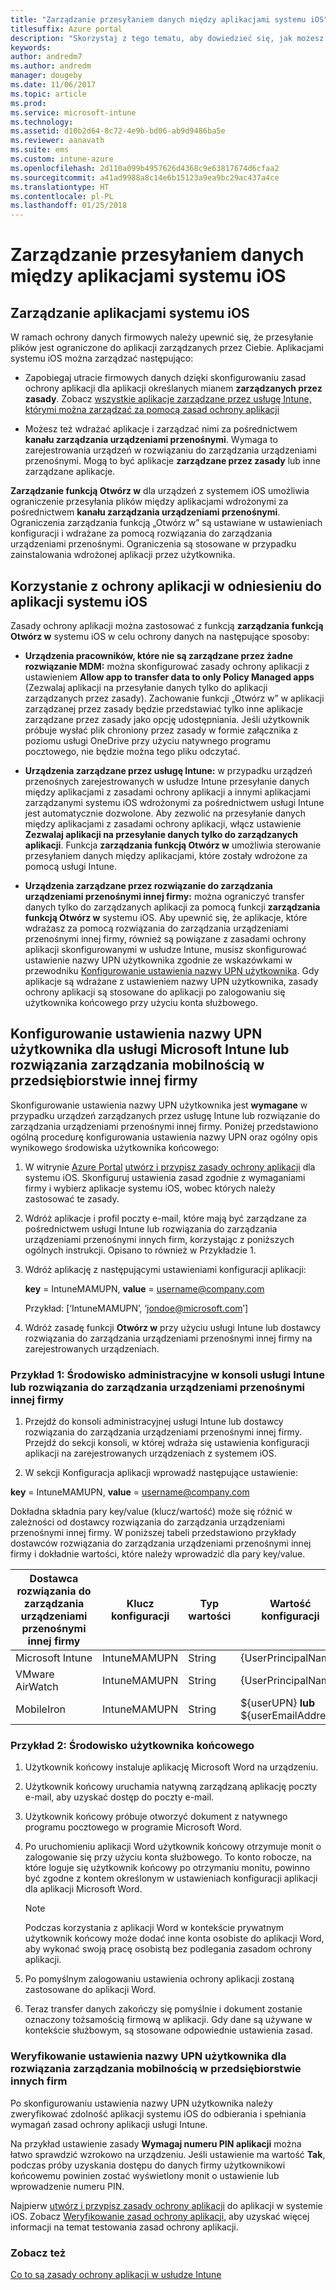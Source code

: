 ```yaml
---
title: "Zarządzanie przesyłaniem danych między aplikacjami systemu iOS"
titlesuffix: Azure portal
description: "Skorzystaj z tego tematu, aby dowiedzieć się, jak możesz użyć funkcji systemu iOS „Otwórz w” oraz zasad zarządzania aplikacjami mobilnymi do zarządzania transferami danych między aplikacjami."
keywords: 
author: andredm7
ms.author: andredm
manager: dougeby
ms.date: 11/06/2017
ms.topic: article
ms.prod: 
ms.service: microsoft-intune
ms.technology: 
ms.assetid: d10b2d64-8c72-4e9b-bd06-ab9d9486ba5e
ms.reviewer: aanavath
ms.suite: ems
ms.custom: intune-azure
ms.openlocfilehash: 2d110a099b4957626d4368c9e63817674d6cfaa2
ms.sourcegitcommit: a41ad9988a8c14e6b15123a9ea9bc29ac437a4ce
ms.translationtype: HT
ms.contentlocale: pl-PL
ms.lasthandoff: 01/25/2018
---
```

# <a name="how-to-manage-data-transfer-between-ios-apps"></a>Zarządzanie przesyłaniem danych między aplikacjami systemu iOS
## <a name="manage-ios-apps"></a>Zarządzanie aplikacjami systemu iOS
W ramach ochrony danych firmowych należy upewnić się, że przesyłanie plików jest ograniczone do aplikacji zarządzanych przez Ciebie.  Aplikacjami systemu iOS można zarządzać następująco:

-   Zapobiegaj utracie firmowych danych dzięki skonfigurowaniu zasad ochrony aplikacji dla aplikacji określanych mianem **zarządzanych przez zasady**. Zobacz [wszystkie aplikacje zarządzane przez usługę Intune, którymi można zarządzać za pomocą zasad ochrony aplikacji](https://www.microsoft.com/cloud-platform/microsoft-intune-apps)

-   Możesz też wdrażać aplikacje i zarządzać nimi za pośrednictwem **kanału zarządzania urządzeniami przenośnymi**.  Wymaga to zarejestrowania urządzeń w rozwiązaniu do zarządzania urządzeniami przenośnymi. Mogą to być aplikacje **zarządzane przez zasady** lub inne zarządzane aplikacje.

**Zarządzanie funkcją Otwórz w** dla urządzeń z systemem iOS umożliwia ograniczenie przesyłania plików między aplikacjami wdrożonymi za pośrednictwem **kanału zarządzania urządzeniami przenośnymi**. Ograniczenia zarządzania funkcją „Otwórz w” są ustawiane w ustawieniach konfiguracji i wdrażane za pomocą rozwiązania do zarządzania urządzeniami przenośnymi.  Ograniczenia są stosowane w przypadku zainstalowania wdrożonej aplikacji przez użytkownika.

##  <a name="using-app-protection-with-ios-apps"></a>Korzystanie z ochrony aplikacji w odniesieniu do aplikacji systemu iOS
Zasady ochrony aplikacji można zastosować z funkcją **zarządzania funkcją Otwórz w** systemu iOS w celu ochrony danych na następujące sposoby:

-   **Urządzenia pracowników, które nie są zarządzane przez żadne rozwiązanie MDM:** można skonfigurować zasady ochrony aplikacji z ustawieniem **Allow app to transfer data to only Policy Managed apps** (Zezwalaj aplikacji na przesyłanie danych tylko do aplikacji zarządzanych przez zasady). Zachowanie funkcji „Otwórz w” w aplikacji zarządzanej przez zasady będzie przedstawiać tylko inne aplikacje zarządzane przez zasady jako opcję udostępniania. Jeśli użytkownik próbuje wysłać plik chroniony przez zasady w formie załącznika z poziomu usługi OneDrive przy użyciu natywnego programu pocztowego, nie będzie można tego pliku odczytać.

-   **Urządzenia zarządzane przez usługę Intune:** w przypadku urządzeń przenośnych zarejestrowanych w usłudze Intune przesyłanie danych między aplikacjami z zasadami ochrony aplikacji a innymi aplikacjami zarządzanymi systemu iOS wdrożonymi za pośrednictwem usługi Intune jest automatycznie dozwolone. Aby zezwolić na przesyłanie danych między aplikacjami z zasadami ochrony aplikacji, włącz ustawienie **Zezwalaj aplikacji na przesyłanie danych tylko do zarządzanych aplikacji**. Funkcja **zarządzania funkcją Otwórz w** umożliwia sterowanie przesyłaniem danych między aplikacjami, które zostały wdrożone za pomocą usługi Intune.   

-   **Urządzenia zarządzane przez rozwiązanie do zarządzania urządzeniami przenośnymi innej firmy:** można ograniczyć transfer danych tylko do zarządzanych aplikacji za pomocą funkcji **zarządzania funkcją Otwórz w** systemu iOS.
Aby upewnić się, że aplikacje, które wdrażasz za pomocą rozwiązania do zarządzania urządzeniami przenośnymi innej firmy, również są powiązane z zasadami ochrony aplikacji skonfigurowanymi w usłudze Intune, musisz skonfigurować ustawienie nazwy UPN użytkownika zgodnie ze wskazówkami w przewodniku [Konfigurowanie ustawienia nazwy UPN użytkownika](#configure-user-upn-setting-for-third-party-emm).  Gdy aplikacje są wdrażane z ustawieniem nazwy UPN użytkownika, zasady ochrony aplikacji są stosowane do aplikacji po zalogowaniu się użytkownika końcowego przy użyciu konta służbowego.

## <a name="configure-user-upn-setting-for-microsoft-intune-or-third-party-emm"></a>Konfigurowanie ustawienia nazwy UPN użytkownika dla usługi Microsoft Intune lub rozwiązania zarządzania mobilnością w przedsiębiorstwie innej firmy
Skonfigurowanie ustawienia nazwy UPN użytkownika jest **wymagane** w przypadku urządzeń zarządzanych przez usługę Intune lub rozwiązanie do zarządzania urządzeniami przenośnymi innej firmy. Poniżej przedstawiono ogólną procedurę konfigurowania ustawienia nazwy UPN oraz ogólny opis wynikowego środowiska użytkownika końcowego:

1.  W witrynie [Azure Portal](https://portal.azure.com) [utwórz i przypisz zasady ochrony aplikacji](app-protection-policies.md) dla systemu iOS. Skonfiguruj ustawienia zasad zgodnie z wymaganiami firmy i wybierz aplikacje systemu iOS, wobec których należy zastosować te zasady.

2.  Wdróż aplikacje i profil poczty e-mail, które mają być zarządzane za pośrednictwem usługi Intune lub rozwiązania do zarządzania urządzeniami przenośnymi innych firm, korzystając z poniższych ogólnych instrukcji. Opisano to również w Przykładzie 1.

3.  Wdróż aplikację z następującymi ustawieniami konfiguracji aplikacji:

      **key** = IntuneMAMUPN, **value** = <username@company.com>

      Przykład: [‘IntuneMAMUPN’, ‘jondoe@microsoft.com’]

4.  Wdróż zasadę funkcji **Otwórz w** przy użyciu usługi Intune lub dostawcy rozwiązania do zarządzania urządzeniami przenośnymi innej firmy na zarejestrowanych urządzeniach.


### <a name="example-1-admin-experience-in-intune-or-third-party-mdm-console"></a>Przykład 1: Środowisko administracyjne w konsoli usługi Intune lub rozwiązania do zarządzania urządzeniami przenośnymi innej firmy

1. Przejdź do konsoli administracyjnej usługi Intune lub dostawcy rozwiązania do zarządzania urządzeniami przenośnymi innej firmy. Przejdź do sekcji konsoli, w której wdraża się ustawienia konfiguracji aplikacji na zarejestrowanych urządzeniach z systemem iOS.

2. W sekcji Konfiguracja aplikacji wprowadź następujące ustawienie:

  **key** = IntuneMAMUPN, **value** = <username@company.com>

  Dokładna składnia pary key/value (klucz/wartość) może się różnić w zależności od dostawcy rozwiązania do zarządzania urządzeniami przenośnymi innej firmy. W poniższej tabeli przedstawiono przykłady dostawców rozwiązania do zarządzania urządzeniami przenośnymi innej firmy i dokładnie wartości, które należy wprowadzić dla pary key/value.

|Dostawca rozwiązania do zarządzania urządzeniami przenośnymi innej firmy| Klucz konfiguracji | Typ wartości | Wartość konfiguracji|
| ------- | ---- | ---- | ---- |
|Microsoft Intune| IntuneMAMUPN | String | {UserPrincipalName}|
|VMware AirWatch| IntuneMAMUPN | String | {UserPrincipalName}|
|MobileIron | IntuneMAMUPN | String | ${userUPN} **lub** ${userEmailAddress} |


### <a name="example-2-end-user-experience"></a>Przykład 2: Środowisko użytkownika końcowego

1.  Użytkownik końcowy instaluje aplikację Microsoft Word na urządzeniu.

2.  Użytkownik końcowy uruchamia natywną zarządzaną aplikację poczty e-mail, aby uzyskać dostęp do poczty e-mail.

3.  Użytkownik końcowy próbuje otworzyć dokument z natywnego programu pocztowego w programie Microsoft Word.

4.  Po uruchomieniu aplikacji Word użytkownik końcowy otrzymuje monit o zalogowanie się przy użyciu konta służbowego.  To konto robocze, na które loguje się użytkownik końcowy po otrzymaniu monitu, powinno być zgodne z kontem określonym w ustawieniach konfiguracji aplikacji dla aplikacji Microsoft Word.

    > [!NOTE]
    > Podczas korzystania z aplikacji Word w kontekście prywatnym użytkownik końcowy może dodać inne konta osobiste do aplikacji Word, aby wykonać swoją pracę osobistą bez podlegania zasadom ochrony aplikacji.

5.  Po pomyślnym zalogowaniu ustawienia ochrony aplikacji zostaną zastosowane do aplikacji Word.

6.  Teraz transfer danych zakończy się pomyślnie i dokument zostanie oznaczony tożsamością firmową w aplikacji. Gdy dane są używane w kontekście służbowym, są stosowane odpowiednie ustawienia zasad.

### <a name="validate-user-upn-setting-for-third-party-emm"></a>Weryfikowanie ustawienia nazwy UPN użytkownika dla rozwiązania zarządzania mobilnością w przedsiębiorstwie innych firm

Po skonfigurowaniu ustawienia nazwy UPN użytkownika należy zweryfikować zdolność aplikacji systemu iOS do odbierania i spełniania wymagań zasad ochrony aplikacji usługi Intune.

Na przykład ustawienie zasady **Wymagaj numeru PIN aplikacji** można łatwo sprawdzić wzrokowo na urządzeniu. Jeśli ustawienie ma wartość **Tak**, podczas próby uzyskania dostępu do danych firmy użytkownikowi końcowemu powinien zostać wyświetlony monit o ustawienie lub wprowadzenie numeru PIN.

Najpierw [utwórz i przypisz zasady ochrony aplikacji](app-protection-policies.md) do aplikacji w systemie iOS. Zobacz [Weryfikowanie zasad ochrony aplikacji](app-protection-policies-validate.md), aby uzyskać więcej informacji na temat testowania zasad ochrony aplikacji.


### <a name="see-also"></a>Zobacz też
[Co to są zasady ochrony aplikacji w usłudze Intune](app-protection-policy.md)
